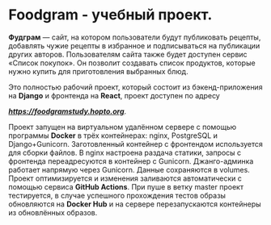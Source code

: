 # Foodgram - учебный проект.

**Фудграм** — сайт, на котором пользователи будут публиковать рецепты, 
добавлять чужие рецепты в избранное и подписываться на публикации других авторов.
Пользователям сайта также будет доступен сервис «Список покупок».
Он позволит создавать список продуктов, которые нужно купить для приготовления выбранных блюд.

Это полностью рабочий проект, который состоит из бэкенд-приложения на **Django** и 
фронтенда на **React**, проект доступен по адресу 

***https://foodgramstudy.hopto.org***.

Проект запущен на виртуальном удалённом сервере с помощью программы **Docker**
в трёх контейнерах: nginx, PostgreSQL и Django+Gunicorn.
Заготовленный контейнер с фронтендом используется для сборки файлов.
В nginx настроена раздача статики, запросы с фронтенда переадресуются в контейнер с Gunicorn.
Джанго-админка работает напрямую через Gunicorn. Данные сохраняются в volumes.
Проект оптимизируется и изменения заливаются автоматически с помощью сервиса **GitHub Actions**.
При пуше в ветку master проект тестируется, в случае успешного прохождения тестов образы обновляются 
на **Docker Hub** и на сервере перезапускаются контейнеры из обновлённых образов.

